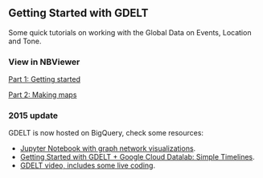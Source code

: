 ## Getting Started with GDELT

Some quick tutorials on working with the Global Data on Events, Location and Tone.


### View in NBViewer

[Part 1: Getting started](http://nbviewer.ipython.org/urls/raw.github.com/dmasad/GDELT_Intro/master/Getting_Started_with_GDELT.ipynb)

[Part 2: Making maps](http://nbviewer.ipython.org/urls/raw.github.com/dmasad/GDELT_Intro/master/GDELT_Mapping.ipynb)


### 2015 update

GDELT is now hosted on BigQuery, check some resources:

- [Jupyter Notebook with graph network visualizations](http://data.gdeltproject.org/blog/google-cloud-datalab-demos/Getting%20Started%20with%20GDELT%20%2B%20Google%20Cloud%20Datalab%20-%20Simple%20Network%20Visualizations.html).
- [Getting Started with GDELT + Google Cloud Datalab: Simple Timelines](http://blog.gdeltproject.org/getting-started-with-gdelt-google-cloud-datalab-simple-timelines/).
- [GDELT video, includes some live coding](https://www.youtube.com/watch?v=Psp7YivWL90).
